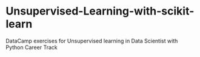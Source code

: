 # Unsupervised-Learning-with-scikit-learn
DataCamp exercises for Unsupervised learning in Data Scientist with Python Career Track
